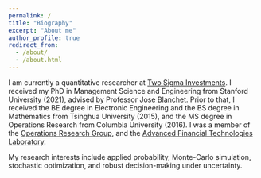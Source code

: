```yaml
---
permalink: /
title: "Biography"
excerpt: "About me"
author_profile: true
redirect_from: 
  - /about/
  - /about.html
---
```


I am currently a quantitative researcher at [Two Sigma Investments](https://www.twosigma.com). I received my PhD in Management Science and Engineering from Stanford University (2021), advised by Professor [Jose Blanchet](https://web.stanford.edu/~jblanche/). Prior to that, I received the BE degree in Electronic Engineering and the BS degree in Mathematics from Tsinghua University (2015), and the MS degree in Operations Research from Columbia University (2016). I was a member of the [Operations Research Group](http://or.stanford.edu), and the [Advanced Financial Technologies Laboratory](https://fintech.stanford.edu/).

My research interests include applied probability, Monte-Carlo simulation, stochastic optimization, and robust decision-making under uncertainty.
